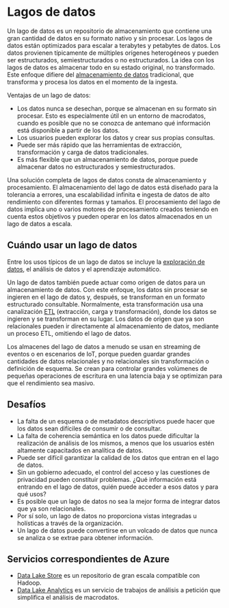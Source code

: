 # <a name="data-lakes"></a>Lagos de datos

Un lago de datos es un repositorio de almacenamiento que contiene una gran cantidad de datos en su formato nativo y sin procesar. Los lagos de datos están optimizados para escalar a terabytes y petabytes de datos. Los datos provienen típicamente de múltiples orígenes heterogéneos y pueden ser estructurados, semiestructurados o no estructurados. La idea con los lagos de datos es almacenar todo en su estado original, no transformado. Este enfoque difiere del [almacenamiento de datos](../scenarios/data-warehousing.md) tradicional, que transforma y procesa los datos en el momento de la ingesta.

Ventajas de un lago de datos:

- Los datos nunca se desechan, porque se almacenan en su formato sin procesar. Esto es especialmente útil en un entorno de macrodatos, cuando es posible que no se conozca de antemano qué información está disponible a partir de los datos.
- Los usuarios pueden explorar los datos y crear sus propias consultas.
- Puede ser más rápido que las herramientas de extracción, transformación y carga de datos tradicionales.
- Es más flexible que un almacenamiento de datos, porque puede almacenar datos no estructurados y semiestructurados. 

Una solución completa de lagos de datos consta de almacenamiento y procesamiento. El almacenamiento del lago de datos está diseñado para la tolerancia a errores, una escalabilidad infinita e ingesta de datos de alto rendimiento con diferentes formas y tamaños. El procesamiento del lago de datos implica uno o varios motores de procesamiento creados teniendo en cuenta estos objetivos y pueden operar en los datos almacenados en un lago de datos a escala.

## <a name="when-to-use-a-data-lake"></a>Cuándo usar un lago de datos

Entre los usos típicos de un lago de datos se incluye la [exploración de datos](../scenarios/interactive-data-exploration.md), el análisis de datos y el aprendizaje automático. 

Un lago de datos también puede actuar como origen de datos para un almacenamiento de datos. Con este enfoque, los datos sin procesar se ingieren en el lago de datos y, después, se transforman en un formato estructurado consultable. Normalmente, esta transformación usa una canalización [ETL](../scenarios/etl.md#extract-load-and-transform-elt) (extracción, carga y transformación), donde los datos se ingieren y se transforman en su lugar. Los datos de origen que ya son relacionales pueden ir directamente al almacenamiento de datos, mediante un proceso ETL, omitiendo el lago de datos.

Los almacenes del lago de datos a menudo se usan en streaming de eventos o en escenarios de IoT, porque pueden guardar grandes cantidades de datos relacionales y no relacionales sin transformación o definición de esquema. Se crean para controlar grandes volúmenes de pequeñas operaciones de escritura en una latencia baja y se optimizan para que el rendimiento sea masivo.

## <a name="challenges"></a>Desafíos

- La falta de un esquema o de metadatos descriptivos puede hacer que los datos sean difíciles de consumir o de consultar.
- La falta de coherencia semántica en los datos puede dificultar la realización de análisis de los mismos, a menos que los usuarios estén altamente capacitados en analítica de datos.
- Puede ser difícil garantizar la calidad de los datos que entran en el lago de datos. 
- Sin un gobierno adecuado, el control del acceso y las cuestiones de privacidad pueden constituir problemas. ¿Qué información está entrando en el lago de datos, quién puede acceder a esos datos y para qué usos?
- Es posible que un lago de datos no sea la mejor forma de integrar datos que ya son relacionales.
- Por sí solo, un lago de datos no proporciona vistas integradas u holísticas a través de la organización. 
- Un lago de datos puede convertirse en un volcado de datos que nunca se analiza o se extrae para obtener información.

## <a name="relevant-azure-services"></a>Servicios correspondientes de Azure

- [Data Lake Store](/azure/data-lake-store/) es un repositorio de gran escala compatible con Hadoop.
- [Data Lake Analytics](/azure/data-lake-analytics/) es un servicio de trabajos de análisis a petición que simplifica el análisis de macrodatos.

